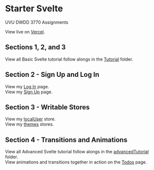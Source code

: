 # Starter Svelte

UVU DWDD 3770 Assignments

View live on [Vercel](https://starter-svelte-lake.vercel.app/).

## Sections 1, 2, and 3

View all Basic Svelte tutorial follow alongs in the [Tutorial](https://github.com/allison-baker/starter-svelte/tree/main/src/routes/tutorial) folder.

## Section 2 - Sign Up and Log In

View my [Log In](https://github.com/allison-baker/starter-svelte/blob/main/src/routes/auth/%2Bpage.svelte) page.  
View my [Sign Up](https://github.com/allison-baker/starter-svelte/blob/main/src/routes/auth/signup/%2Bpage.svelte) page.  

## Section 3 - Writable Stores

View my [localUser](https://github.com/allison-baker/starter-svelte/blob/main/src/lib/stores/localUser.ts) store.  
View my [themes](https://github.com/allison-baker/starter-svelte/blob/main/src/lib/stores/theme.ts) stores.  

## Section 4 - Transitions and Animations

View all Advanced Svelte tutorial follow alongs in the [advancedTutorial](https://github.com/allison-baker/starter-svelte/tree/main/src/routes/advancedTutorial) folder.  
View animations and transitions together in action on the [Todos](https://github.com/allison-baker/starter-svelte/tree/main/src/routes/todo) page.  

